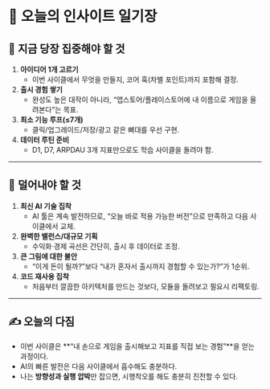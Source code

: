 # 📌 오늘의 인사이트 일기장

## 🌟 지금 당장 집중해야 할 것
1. **아이디어 1개 고르기**  
   - 이번 사이클에서 무엇을 만들지, 코어 훅(차별 포인트)까지 포함해 결정.  
2. **출시 경험 쌓기**  
   - 완성도 높은 대작이 아니라, “앱스토어/플레이스토어에 내 이름으로 게임을 올려본다”는 목표.  
3. **최소 기능 루프(≤7개)**  
   - 클릭/업그레이드/저장/광고 같은 뼈대를 우선 구현.  
4. **데이터 루틴 준비**  
   - D1, D7, ARPDAU 3개 지표만으로도 학습 사이클을 돌려야 함.  

---

## 🧹 덜어내야 할 것
1. **최신 AI 기술 집착**  
   - AI 툴은 계속 발전하므로, “오늘 바로 적용 가능한 버전”으로 만족하고 다음 사이클에서 교체.  
2. **완벽한 밸런스/대규모 기획**  
   - 수익화·경제 곡선은 간단히, 출시 후 데이터로 조정.  
3. **큰 그림에 대한 불안**  
   - “이게 돈이 될까?”보다 “내가 혼자서 출시까지 경험할 수 있는가?”가 1순위.  
4. **코드 재사용 집착**  
   - 처음부터 깔끔한 아키텍처를 만드는 것보다, 모듈을 돌려보고 필요시 리팩토링.  

---

## ✍ 오늘의 다짐
- 이번 사이클은 **“내 손으로 게임을 출시해보고 지표를 직접 보는 경험”**을 얻는 과정이다.  
- AI의 빠른 발전은 다음 사이클에서 흡수해도 충분하다.  
- 나는 **방향성과 실행 압박**만 잡으면, 시행착오를 해도 충분히 진전할 수 있다.  
